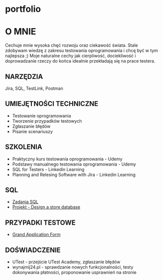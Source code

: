 # portfolio
# O MNIE 
Cechuje mnie wysoka chęć rozwoju oraz ciekawość świata. Stale zdobywam wiedzę z zakresu testowania oprogramowania i chcę być w tym najlepsza ;) Moje naturalne cechy jak cierpliwość, dociekliwość i doprowadzanie rzeczy do końca idealnie przekładają się na prace testera. 
## NARZĘDZIA
Jira, SQL, TestLink, Postman
## UMIEJĘTNOŚCI TECHNICZNE
* Testowanie oprogramowania
* Tworzenie przypadków testowych
* Zgłaszanie błędów
* Pisanie scenariuszy
## SZKOLENIA
* Praktyczny kurs testowania oprogramowania - Udemy
* Podstawy manualnego testowania oprogramowania - Udemy
* SQL for Testers - Linkedin Learning
* Planning and Relesing Software with Jira - Linkedin Learning
## SQL
* [Zadania SQL](https://docs.google.com/document/d/1ydjXuTx8lMT4rZim0F9IFMoRpc9V0wluL6q9B7lQI8c/edit?usp=sharing)
* [Projekt - Design a store database](https://docs.google.com/document/d/1wEYZYxV_jjCNNVmU6HDgv09Uwh76LDX2Q58e-_iU4nc/edit?usp=sharing)
## PRZYPADKI TESTOWE
* [Grand Application Form](https://1drv.ms/x/s!AuzxfsEAO3VpggSRI-QWCpvcipyA?e=YGr9rq)
## DOŚWIADCZENIE 
* UTest - przejście UTest Academy, zgłaszanie błędów
* wynajmij24.pl - sprawdzanie nowych funkcjonalności, testy dokonywania płatności, proponowanie usprawnień na stronie 
